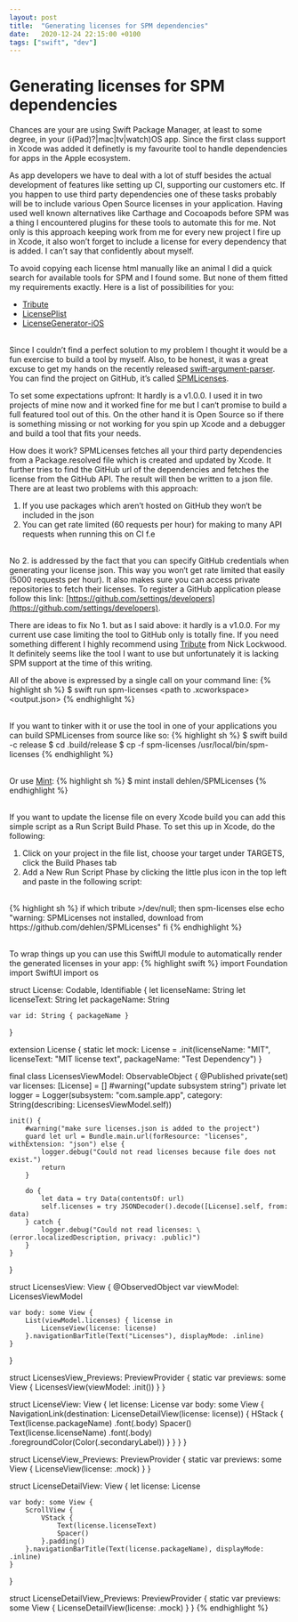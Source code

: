 ```yaml
---
layout: post
title:  "Generating licenses for SPM dependencies"
date:   2020-12-24 22:15:00 +0100
tags: ["swift", "dev"]
---
```


# Generating licenses for SPM dependencies

Chances are your are using Swift Package Manager, at least to some degree, in your (i(Pad)?\|mac\|tv\|watch)OS app. Since the first class support in Xcode was added it definetly is my favourite tool to handle dependencies for apps in the Apple ecosystem.

As app developers we have to deal with a lot of stuff besides the actual development of features like setting up CI, supporting our customers etc. If you happen to use third party dependencies one of these tasks probably will be to include various Open Source licenses in your application. Having used well known alternatives like Carthage and Cocoapods before SPM was a thing I encountered plugins for these tools to automate this for me. Not only is this approach keeping work from me for every new project I fire up in Xcode, it also won’t forget to include a license for every dependency that is added. I can’t say that confidently about myself.

To avoid copying each license html manually like an animal I did a quick search for available tools for SPM and I found some. But none of them fitted my requirements exactly. Here is a list of possibilities for you:

- [Tribute](https://github.com/nicklockwood/Tribute)
- [LicensePlist](https://github.com/mono0926/LicensePlist)
- [LicenseGenerator-iOS](https://github.com/carloe/LicenseGenerator-iOS)

<br />Since I couldn’t find a perfect solution to my problem I thought it would be a fun exercise to build a tool by myself. Also, to be honest, it was a great excuse to get my hands on the recently released [swift-argument-parser](https://github.com/apple/swift-argument-parser). You can find the project on GitHub, it’s called [SPMLicenses](https://github.com/dehlen/SPMLicenses).

To set some expectations upfront: It hardly is a v1.0.0. I used it in two projects of mine now and it worked fine for me but I can‘t promise to build a full featured tool out of this. On the other hand it is Open Source so if there is something missing or not working for you spin up Xcode and a debugger and build a tool that fits your needs.

How does it work? SPMLicenses fetches all your third party dependencies from a Package.resolved file which is created and updated by Xcode. It further tries to find the GitHub url of the dependencies and fetches the license from the GitHub API. The result will then be written to a json file. There are at least two problems with this approach:

1. If you use packages which aren’t hosted on GitHub they won‘t be included in the json
2. You can get rate limited (60 requests per hour) for making to many API requests when running this on CI f.e

<br />No 2. is addressed by the fact that you can specify GitHub credentials when generating your license json. This way you won‘t get rate limited that easily (5000 requests per hour). It also makes sure you can access private repositories to fetch their licenses.
To register a GitHub application please follow this link: [https://github.com/settings/developers](https://github.com/settings/developers).

There are ideas to fix No 1. but as I said above: it hardly is a v1.0.0. For my current use case limiting the tool to GitHub only is totally fine. If you need something different I highly recommend using [Tribute](https://github.com/nicklockwood/Tribute) from Nick Lockwood. It definitely seems like the tool I want to use but unfortunately it is lacking SPM support at the time of this writing.

All of the above is expressed by a single call on your command line:
{% highlight sh %}
$ swift run spm-licenses <path to .xcworkspace> <output.json> <optional GitHub client id> <optional GitHub client secret>
{% endhighlight %}

<br />If you want to tinker with it or use the tool in one of your applications you can build SPMLicenses from source like so:
{% highlight sh %}
$ swift build -c release
$ cd .build/release
$ cp -f spm-licenses /usr/local/bin/spm-licenses
{% endhighlight %}

<br />Or use [Mint](https://github.com/yonaskolb/Mint):
{% highlight sh %}
$ mint install dehlen/SPMLicenses
{% endhighlight %}

<br />If you want to update the license file on every Xcode build you can add this simple script as a Run Script Build Phase. To set this up in Xcode, do the following:
1. Click on your project in the file list, choose your target under TARGETS, click the Build Phases tab
2. Add a New Run Script Phase by clicking the little plus icon in the top left and paste in the following script:

<br />
{% highlight sh %}
if which tribute >/dev/null; then
 spm-licenses <path to .xcworkspace> <output.json> <optional GitHub client id> <optional GitHub client secret>
else
  echo "warning: SPMLicenses not installed, download from https://github.com/dehlen/SPMLicenses"
fi
{% endhighlight %}

<br />To wrap things up you can use this SwiftUI module to automatically render the generated licenses in your app:
{% highlight swift %}
import Foundation
import SwiftUI
import os

struct License: Codable, Identifiable {
    let licenseName: String
    let licenseText: String
    let packageName: String
    
    var id: String { packageName }
}

extension License {
    static let mock: License = .init(licenseName: "MIT", licenseText: "MIT license text", packageName: "Test Dependency")
}

final class LicensesViewModel: ObservableObject {
    @Published private(set) var licenses: [License] = []
    #warning("update subsystem string")
    private let logger = Logger(subsystem: "com.sample.app", category: String(describing: LicensesViewModel.self))

    init() {
        #warning("make sure licenses.json is added to the project")
        guard let url = Bundle.main.url(forResource: "licenses", withExtension: "json") else {
            logger.debug("Could not read licenses because file does not exist.")
            return
        }

        do {
            let data = try Data(contentsOf: url)
            self.licenses = try JSONDecoder().decode([License].self, from: data)
        } catch {
            logger.debug("Could not read licenses: \(error.localizedDescription, privacy: .public)")
        }
    }
}

struct LicensesView: View {
    @ObservedObject var viewModel: LicensesViewModel

    var body: some View {
        List(viewModel.licenses) { license in
            LicenseView(license: license)
        }.navigationBarTitle(Text("Licenses"), displayMode: .inline)
    }
}

struct LicensesView_Previews: PreviewProvider {
    static var previews: some View {
        LicensesView(viewModel: .init())
    }
}

struct LicenseView: View {
    let license: License
    var body: some View {
        NavigationLink(destination: LicenseDetailView(license: license)) {
            HStack {
                Text(license.packageName)
                    .font(.body)
                Spacer()
                Text(license.licenseName)
                    .font(.body)
                    .foregroundColor(Color(.secondaryLabel))
            }
        }
    }
}

struct LicenseView_Previews: PreviewProvider {
    static var previews: some View {
        LicenseView(license: .mock)
    }
}

struct LicenseDetailView: View {
    let license: License
    
    var body: some View {
        ScrollView {
            VStack {
                Text(license.licenseText)
                Spacer()
            }.padding()
        }.navigationBarTitle(Text(license.packageName), displayMode: .inline)
    }
}

struct LicenseDetailView_Previews: PreviewProvider {
    static var previews: some View {
        LicenseDetailView(license: .mock)
    }
}
{% endhighlight %}
